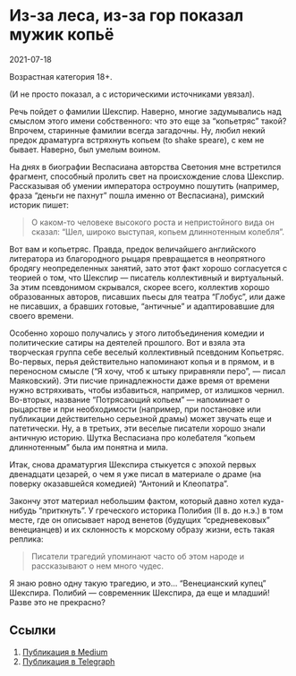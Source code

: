 # Из-за леса, из-за гор показал мужик копьё


<p class="text-end time-holder"><time>2021-07-18</time></p>





Возрастная категория 18+.

(И не просто показал, а с историческими источниками увязал).

Речь пойдет о фамилии Шекспир. Наверно, многие задумывались над смыслом
этого имени собственного: что это еще за “копьетряс” такой? Впрочем,
старинные фамилии всегда загадочны. Ну, любил некий предок драматурга
встряхнуть копьем (to shake speare), с кем не бывает. Наверно, был
умелым воином.

На днях в биографии Веспасиана авторства Светония мне встретился
фрагмент, способный пролить свет на происхождение слова Шекспир.
Рассказывая об умении императора остроумно пошутить (например, фраза
“деньги не пахнут” пошла именно от Веспасиана), римский историк пишет:

> О каком-то человеке высокого роста и непристойного вида он сказал:
> “Шел, широко выступая, копьем длиннотенным колебля”.

Вот вам и копьетряс. Правда, предок величайшего английского литератора
из благородного рыцаря превращается в неопрятного бродягу
неопределенных занятий, зато этот факт хорошо согласуется с теорией о
том, что Шекспир — писатель коллективный и виртуальный. За этим
псевдонимом скрывался, скорее всего, коллектив хорошо образованных
авторов, писавших пьесы для театра “Глобус”, или даже не писавших, а
бравших готовые, “античные” и адаптировавшие для своего времени.

Особенно хорошо получались у этого литобъединения комедии и
политические сатиры на деятелей прошлого. Вот и взяла эта творческая
группа себе веселый коллективный псевдоним Копьетряс. Во-первых, перья
действительно напоминают копья и в прямом, и в переносном смысле (“Я
хочу, чтоб к штыку приравняли перо”, — писал Маяковский). Эти писчие
принадлежности даже время от времени нужно встряхивать, чтобы
избавиться, например, от излишков чернил. Во-вторых, название
“Потрясающий копьем” — напоминает о рыцарстве и при необходимости
(например, при постановке или публикации действительно серьезной драмы)
может звучать еще и патетически. Ну, а в третьих, эти веселые писатели
хорошо знали античную историю. Шутка Веспасиана про колебателя “копьем
длиннотенным” была им понятна и мила.

Итак, снова драматургия Шекспира стыкуется с эпохой первых двенадцати
цезарей, о чем я уже писал в материале о драме (на поверку оказавшейся
комедией) “Антоний и Клеопатра”.

Закончу этот материал небольшим фактом, который давно хотел куда-нибудь
“приткнуть”. У греческого историка Полибия (II в. до н.э.) в том месте,
где он описывает народ венетов (будущих “средневековых” венецианцев) и
их склонность к морскому образу жизни, есть такая реплика:

> Писатели трагедий упоминают часто об этом народе и рассказывают о
> нем много чудес.

Я знаю ровно одну такую трагедию, и это… “Венецианский купец” Шекспира.
Полибий — современник Шекспира, да еще и младший! Разве это не
прекрасно?




## Ссылки

1. [Публикация в Medium](https://yababay.medium.com/из-за-леса-из-за-гор-показал-мужик-копьё-4380974c2242)
1. [Публикация в Telegraph](https://telegra.ph/Iz-za-lesa-iz-za-gor-pokazal-muzhik-kopyo-07-17)

